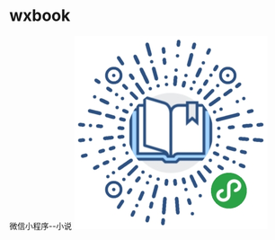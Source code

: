 # wxbook
微信小程序--小说
![image](https://github.com/13068240601/wxbook/blob/master/img/gh_3e5eeffbece7_344.jpg)
